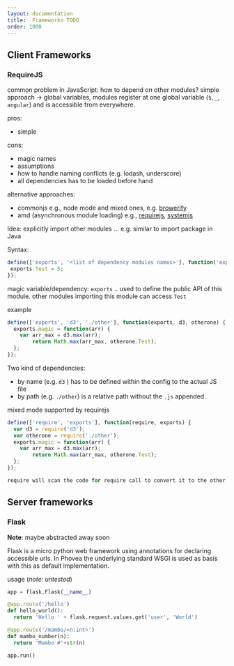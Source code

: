 ```yaml
---
layout: documentation
title:  Frameworks TODO
order: 1000
---
```


## Client Frameworks

### RequireJS

common problem in JavaScript: how to depend on other modules? simple approach -> global variables, modules register at one global variable (`$`, `_`, `angular`) and is accessible from everywhere.

pros:

* simple

cons:

* magic names
* assumptions
* how to handle naming conflicts (e.g. lodash, underscore)
* all dependencies has to be loaded before hand

alternative approaches:

* commonjs e.g., node mode and mixed ones, e.g. [browerify](http://browserify.org)
* amd (asynchronous module loading) e.g., [requirejs](http://requirejs.org/), [systemjs](https://github.com/systemjs/systemjs)

Idea: explicitly import other modules ... e.g. similar to import package in Java

Syntax:

```javascript
define(['exports', '<list of dependency modules names>'], function('exports', '<list of variables holding the dependencies>') {
 exports.Test = 5;
});
```

magic variable/dependency: `exports` .. used to define the public API of this module. other modules importing this module can access `Test`

example

```javascript
define(['exports', 'd3', './other'], function(exports, d3, otherone) {
  exports.magic = function(arr) {
    var arr_max = d3.max(arr);
        return Math.max(arr_max, otherone.Test);
  };
});
```

Two kind of dependencies:

* by name  (e.g. `d3` ) has to be defined within the config to the actual JS file
* by path (e.g. `./other`) is a relative path without the `.js` appended.

mixed mode supported by requirejs

```javascript
define(['require', 'exports'], function(require, exports) {
  var d3 = require('d3');
  var otherone = require('./other');
  exports.magic = function(arr) {
    var arr_max = d3.max(arr);
        return Math.max(arr_max, otherone.Test);
  };
});

require will scan the code for require call to convert it to the other full format.
```


## Server frameworks

### Flask

**Note**: maybe abstracted away soon

Flask is a micro python web framework using annotations for declaring accessible urls. In Phovea the underlying standard WSGI is used as basis with this as default implementation. 

usage (*note: untested*)

```python
app = flask.Flask(__name__)

@app.route('/hello')
def hello_world():
  return 'Hello ' + flask.request.values.get('user', 'World')

@app.route('/mambo/<n:int>')
def mambo_number(n):
  return 'Mambo #'+str(n)

app.run()  
```

